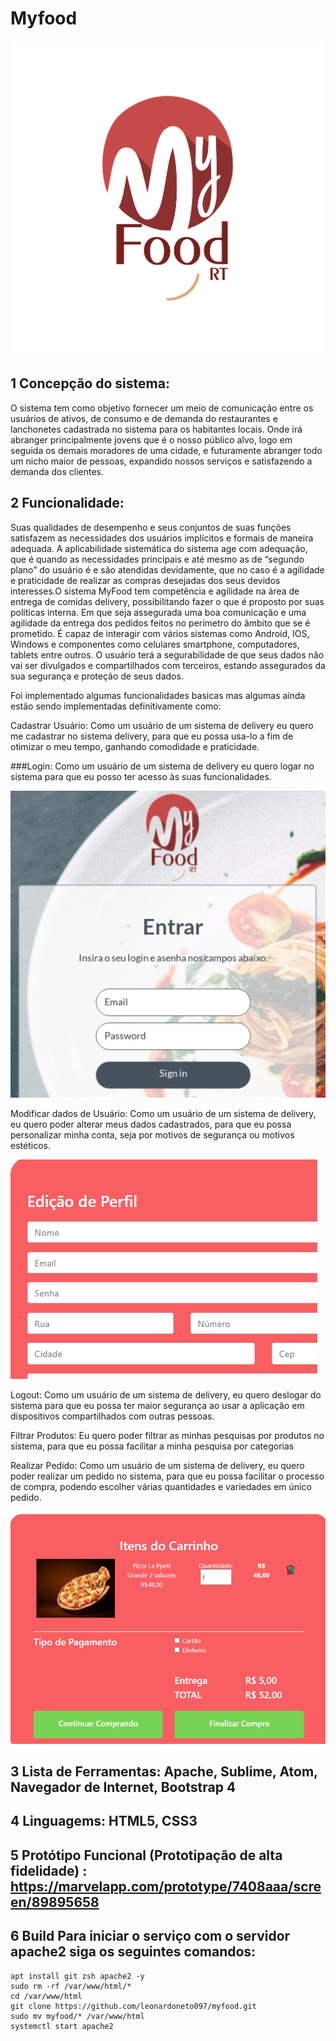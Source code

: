# Myfood
![My Image](img/logo.png)
## 1 Concepção do sistema:

  O sistema tem como objetivo fornecer um meio de comunicação entre os usuários de ativos, de consumo e de demanda do restaurantes e lanchonetes cadastrada no sistema para os habitantes locais. Onde irá abranger principalmente jovens que é o nosso público alvo, logo em seguida os demais moradores de uma cidade, e futuramente abranger todo um nicho maior de pessoas, expandido nossos serviços e satisfazendo a demanda dos clientes.

## 2 Funcionalidade:

  Suas qualidades de desempenho e seus conjuntos de suas funções satisfazem as necessidades dos usuários implícitos e formais de maneira adequada. A aplicabilidade sistemática do sistema age com adequação, que é quando as necessidades principais e até mesmo as de “segundo plano” do usuário é e são atendidas devidamente, que no caso é a agilidade e praticidade de realizar as compras desejadas dos seus devidos interesses.O sistema MyFood tem competência e agilidade na área de entrega de comidas delivery, possibilitando fazer o que é proposto por suas políticas interna. Em que seja assegurada uma boa comunicação e uma agilidade da entrega dos pedidos feitos no perímetro do âmbito que se é prometido.
  É capaz de interagir com vários sistemas como Android, IOS, Windows e componentes como celulares smartphone, computadores, tablets entre outros. O usuário terá a segurabilidade de que seus dados não vai ser divulgados e compartilhados com terceiros, estando assegurados da sua segurança e proteção de seus dados.

Foi implementado algumas funcionalidades basicas mas algumas ainda estão sendo implementadas definitivamente como: 

Cadastrar Usuário: Como um usuário de um sistema de delivery eu quero me cadastrar no sistema delivery, para que eu possa usa-lo a fim de otimizar o meu tempo, ganhando comodidade e praticidade.

###Login: Como um usuário de um sistema de  delivery eu quero logar no sistema para que eu posso ter acesso às suas funcionalidades. 

![My Image](img/logon.png) 

Modificar dados de Usuário: Como um usuário de um sistema de delivery, eu quero poder alterar meus dados cadastrados, para que eu possa personalizar minha conta, seja por motivos de segurança ou motivos estéticos.

![My Image](img/modify.png) 
 
Logout: Como um usuário de um sistema de  delivery, eu quero deslogar do sistema para que eu possa ter maior segurança ao usar a aplicação em dispositivos compartilhados com outras pessoas.

Filtrar Produtos: Eu quero poder filtrar as minhas pesquisas por produtos no sistema, para que eu possa facilitar a minha pesquisa por categorias

Realizar Pedido: Como um usuário de um sistema de  delivery, eu quero poder realizar um pedido no sistema, para que eu possa facilitar o processo de compra, podendo escolher várias quantidades e variedades em único pedido.

![My Image](img/realizarpedido.png) 

## 3 Lista de Ferramentas: Apache, Sublime, Atom, Navegador de Internet, Bootstrap 4
## 4 Linguagems: HTML5, CSS3
## 5 Protótipo Funcional (Prototipação de alta fidelidade) : https://marvelapp.com/prototype/7408aaa/screen/89895658
## 6 Build Para iniciar o serviço com o servidor apache2 siga os seguintes comandos: 
```
apt install git zsh apache2 -y
sudo rm -rf /var/www/html/*
cd /var/www/html
git clone https://github.com/leonardoneto097/myfood.git
sudo mv myfood/* /var/www/html
systemctl start apache2
```











